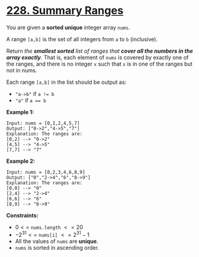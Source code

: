 # [228. Summary Ranges](https://leetcode.com/problems/summary-ranges/)

You are given a **sorted unique** integer array `nums`.

A range `[a,b]` is the set of all integers from `a` to `b` (inclusive).

Return _the **smallest sorted** list of ranges that **cover all the numbers in the array exactly**._ That is, each element of `nums` is covered by exactly one of the ranges, and there is no integer `x` such that `x` is in one of the ranges but not in nums.

Each range `[a,b]` in the list should be output as:

- `"a->b"` if `a != b`
- `"a"` if `a == b`

**Example 1:**

```text
Input: nums = [0,1,2,4,5,7]
Output: ["0->2","4->5","7"]
Explanation: The ranges are:
[0,2] --> "0->2"
[4,5] --> "4->5"
[7,7] --> "7"
```

**Example 2:**

```text
Input: nums = [0,2,3,4,6,8,9]
Output: ["0","2->4","6","8->9"]
Explanation: The ranges are:
[0,0] --> "0"
[2,4] --> "2->4"
[6,6] --> "6"
[8,9] --> "8->9"
```

**Constraints:**

- $0 <=$ `nums.length` $<= 20$
- $-2^{31} <=$ `nums[i]` $<= 2^{31} - 1$
- All the values of `nums` are **unique**.
- `nums` is sorted in ascending order.

